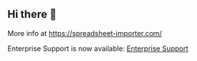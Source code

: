 ## Hi there 👋

More info at https://spreadsheet-importer.com/

Enterprise Support is now available: [Enterprise Support](https://spreadsheet-importer.com/#features-09-888271)
